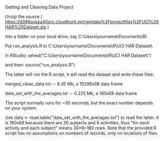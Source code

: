 Getting and Cleaning Data Project

Unzip the source ( https://d396qusza40orc.cloudfront.net/getdata%2Fprojectfiles%2FUCI%20HAR%20Dataset.zip )

into a folder on your local drive, say C:\Users\yourname\Documents\R\

Put run_analysis.R to C:\Users\yourname\Documents\R\UCI HAR Dataset\

in RStudio: setwd("C:\\Users\\yourname\\Documents\\R\\UCI HAR Dataset\\")

and then: source("run_analysis.R")

The latter will run the R script, it will read the dataset and write these files:

merged_clean_data.txt -- 8.35 Mb, a 10299x68 data frame

data_set_with_the_averages.txt -- 0.225 Mb, a 180x68 data frame

The script normally runs for ~30 seconds, but the exact number depends on your system.

Use data <- read.table("data_set_with_the_averages.txt") to read the latter. It is 180x68 because there are 30 subjects and 6 activities, thus "for each activity and each subject" means 30*6=180 rows. Note that the provided R script has no assumptions on numbers of records, only on locations of files.
